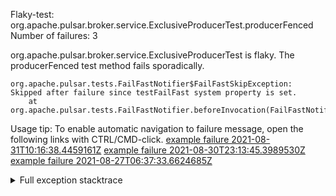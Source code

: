         
Flaky-test: org.apache.pulsar.broker.service.ExclusiveProducerTest.producerFenced
Number of failures: 3

org.apache.pulsar.broker.service.ExclusiveProducerTest is flaky. The producerFenced test method fails sporadically.

```
org.apache.pulsar.tests.FailFastNotifier$FailFastSkipException: Skipped after failure since testFailFast system property is set.
	at org.apache.pulsar.tests.FailFastNotifier.beforeInvocation(FailFastNotifier.java:88)

```

Usage tip: To enable automatic navigation to failure message, open the following links with CTRL/CMD-click.
[example failure 2021-08-31T10:16:38.4459161Z](https://github.com/apache/pulsar/runs/3471501156?check_suite_focus=true#step:10:1203)
[example failure 2021-08-30T23:13:45.3989530Z](https://github.com/apache/pulsar/runs/3467152431?check_suite_focus=true#step:9:459)
[example failure 2021-08-27T06:37:33.6624685Z](https://github.com/apache/pulsar/runs/3440411059?check_suite_focus=true#step:9:2381)


<details>
<summary>Full exception stacktrace</summary>
<code><pre>
org.apache.pulsar.tests.FailFastNotifier$FailFastSkipException: Skipped after failure since testFailFast system property is set.
	at org.apache.pulsar.tests.FailFastNotifier.beforeInvocation(FailFastNotifier.java:88)

</pre></code>
</details>

